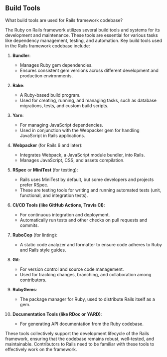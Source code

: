 ## Build Tools

What build tools are used for Rails framework codebase?

The Ruby on Rails framework utilizes several build tools and systems for its development and maintenance. These tools are essential for various tasks like dependency management, testing, and automation. Key build tools used in the Rails framework codebase include:

1. **Bundler**:
   - Manages Ruby gem dependencies.
   - Ensures consistent gem versions across different development and production environments.

2. **Rake**:
   - A Ruby-based build program.
   - Used for creating, running, and managing tasks, such as database migrations, tests, and custom build scripts.

3. **Yarn**:
   - For managing JavaScript dependencies.
   - Used in conjunction with the Webpacker gem for handling JavaScript in Rails applications.

4. **Webpacker** (for Rails 6 and later):
   - Integrates Webpack, a JavaScript module bundler, into Rails.
   - Manages JavaScript, CSS, and assets compilation.

5. **RSpec** or **MiniTest** (for testing):
   - Rails uses MiniTest by default, but some developers and projects prefer RSpec.
   - These are testing tools for writing and running automated tests (unit, functional, and integration tests).

6. **CI/CD Tools (like GitHub Actions, Travis CI)**:
   - For continuous integration and deployment.
   - Automatically run tests and other checks on pull requests and commits.

7. **RuboCop** (for linting):
   - A static code analyzer and formatter to ensure code adheres to Ruby and Rails style guides.

8. **Git**:
   - For version control and source code management.
   - Used for tracking changes, branching, and collaboration among contributors.

9. **RubyGems**:
   - The package manager for Ruby, used to distribute Rails itself as a gem.

10. **Documentation Tools (like RDoc or YARD)**:
    - For generating API documentation from the Ruby codebase.

These tools collectively support the development lifecycle of the Rails framework, ensuring that the codebase remains robust, well-tested, and maintainable. Contributors to Rails  need to be familiar with these tools to effectively work on the framework.
